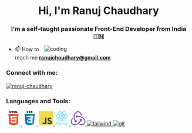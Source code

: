 <h1 align="center">Hi, I'm Ranuj Chaudhary</h1>
<h3 align="center">I'm a self-taught passionate Front-End Developer from India 🇮🇳</h3>
<img align="right" width="400" alt="coding"  src="https://physicsgurukul.files.wordpress.com/2019/02/character-1.gif"/>
<!-- <p align="left"> <img src="https://komarev.com/ghpvc/?username=ranuj-chaudhary&label=Profile%20views&color=0e75b6&style=flat" alt="ranuj-chaudhary" /> </p> -->

<!-- - 👨‍💻 All of my projects are available at [Portfolio](https://addurl/) -->

- 📫 How to reach me **ranujchoudhary@gmail.com**

<!-- - 📄 Know about my experiences [Resume](https://addgoogledrive url) -->

<h3 align="left">Connect with me:</h3>
<p align="left">
<a href="https://www.linkedin.com/in/ranuj-chaudhary/" target="blank"><img align="center" src="https://raw.githubusercontent.com/rahuldkjain/github-profile-readme-generator/master/src/images/icons/Social/linked-in-alt.svg" alt="ranuj-chaudhary" height="30" width="40" /></a>
</p>

<h3 align="left">Languages and Tools:</h3>
<p align="left"><a href="https://www.w3.org/html/" target="_blank" rel="noreferrer"> <img src="https://raw.githubusercontent.com/devicons/devicon/master/icons/html5/html5-original-wordmark.svg" alt="html5" width="40" height="40"/> </a>
<a href="https://www.w3schools.com/css/" target="_blank" rel="noreferrer"> <img src="https://raw.githubusercontent.com/devicons/devicon/master/icons/css3/css3-original-wordmark.svg" alt="css3" width="40" height="40"/> </a> 
  <a href="https://developer.mozilla.org/en-US/docs/Web/JavaScript" target="_blank" rel="noreferrer"> <img src="https://raw.githubusercontent.com/devicons/devicon/master/icons/javascript/javascript-original.svg" alt="javascript" width="40" height="40"/> </a>
  <a href="https://reactjs.org/" target="_blank" rel="noreferrer"> <img src="https://raw.githubusercontent.com/devicons/devicon/master/icons/react/react-original-wordmark.svg" alt="react" width="40" height="40"/> </a>
  <a href="https://redux.js.org" target="_blank" rel="noreferrer"> <img src="https://raw.githubusercontent.com/devicons/devicon/master/icons/redux/redux-original.svg" alt="redux" width="40" height="40"/> </a> <a href="https://tailwindcss.com/" target="_blank" rel="noreferrer"> <img src="https://www.vectorlogo.zone/logos/tailwindcss/tailwindcss-icon.svg" alt="tailwind" width="40" height="40"/> </a> 
  <a href="https://git-scm.com/" target="_blank" rel="noreferrer"> <img src="https://www.vectorlogo.zone/logos/git-scm/git-scm-icon.svg" alt="git" width="40" height="40"/> </a>
  </p>
<br />
<br />
<!-- <p><img align="left" src="https://github-readme-stats.vercel.app/api/top-langs?username=ranuj-chaudhary&show_icons=true&locale=en&layout=compact" alt="ranuj-chaudhary" />
&nbsp;<img align="center" src="https://github-readme-stats.vercel.app/api?username=ranuj-chaudhary&show_icons=true&locale=en" alt="ranuj-chaudhary" />
</p>
<br />
<p><img align="center" src="https://github-readme-streak-stats.herokuapp.com/?user=ranuj-chaudhary&" alt="ranuj-chaudhary" /></p> -->


